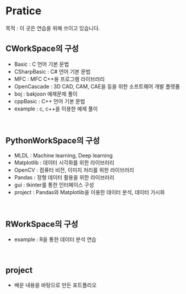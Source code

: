 # Pratice 
목적 : 이 곳은 연습을 위해 쓰이고 있습니다.
## CWorkSpace의 구성
+ Basic : C 언어 기본 문법
+ CSharpBasic : C# 언어 기본 문법
+ MFC : MFC C++용 프로그램 라이브러리
+ OpenCascade : 3D CAD, CAM, CAE을 등을 위한 소프트웨어 개발 플렛폼
+ boj : bakjoon 예제문제 풀이
+ cppBasic : C++ 언어 기본 문법
+ example : c, c++을 이용한 예제 풀이
<br/>

## PythonWorkSpace의 구성
+ MLDL : Machine learning, Deep learning
+ Matplotlib : 데이터 시각화를 위한 라이브러리
+ OpenCV : 컴퓨터 비전, 이미지 처리를 위한 라이브러리
+ Pandas : 정형 데이터 활용을 위한 라이브러리
+ gui : tkinter를 통한 인터페이스 구성
+ project : Pandas와 Matplotlib을 이용한 데이터 분석, 데이터 가시화 
<br/>

## RWorkSpace의 구성
+ example : R을 통한 데이터 분석 연습
<br/>

## project
+ 배운 내용을 바탕으로 만든 포트폴리오
<br/>

